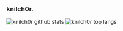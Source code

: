 ### knilch0r.

![knilch0r github stats](https://github-readme-stats.vercel.app/api?username=knilch0r&layout=compact)
![knilch0r top langs](https://github-readme-stats.vercel.app/api/top-langs/?username=knilch0r&hide=java&layout=compact)

<!--
**knilch0r/knilch0r** is a ✨ _special_ ✨ repository because its `README.md` (this file) appears on your GitHub profile.

Here are some ideas to get you started:

- 🔭 I’m currently working on ...
- 🌱 I’m currently learning ...
- 👯 I’m looking to collaborate on ...
- 🤔 I’m looking for help with ...
- 💬 Ask me about ...
- 📫 How to reach me: ...
- 😄 Pronouns: ...
- ⚡ Fun fact: ...
-->
